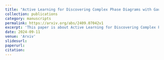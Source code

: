 ```yaml
---
title: "Active Learning for Discovering Complex Phase Diagrams with Gaussian Processes"
collection: publications
category: manuscripts
permalink: https://arxiv.org/abs/2409.07042v1
excerpt: 'This paper is about Active Learning for Discovering Complex Phase Diagrams with Gaussian Processes.'
date: 2024-09-11
venue: 'Arxiv'
slidesurl: 
paperurl: 
citation: 
---
```





